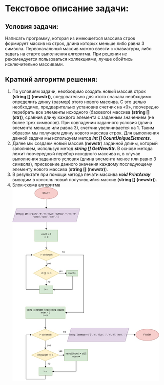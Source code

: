 # Текстовое описание задачи:

## Условия задачи:
Написать программу, которая из имеющегося массива строк формирует массив из строк, длина которых меньше либо равна 3 символа. Первоначальный массив можно ввести с клавиатуры, либо задать на старте выполнения алгоритма. При решении не рекомендуется пользоваться коллекциями, лучше обойтись исключительно массивами.

## Краткий алгоритм решения: 

1. По условиям задачи, необходимо создать новый массив строк **(string [] (newstr))**, следовательно для этого сначала необходимо определить длину (размер) этого нового массива. С это целью необходимо, предварительно установив счетчик на «0», поочередно перебрать все элементы исходного (базового) массива **(string [] (str))**, сравнив длину каждого элемента с заданным значением (не более трех символов). При совпадении заданного условия (длина элемента меньше или равна 3), счетчик увеличивается на 1. Таким образом мы получаем длину нового массива строк. Для выполнения данной задачи мы используем метод ***int [] CountUniqueElements***.
2. Далее мы создаем новый массив (**newstr**) заданной длины, который заполняем, используя метод ***string [] GetNewStr***. В основе метода лежит поочередный перебор исходного массива и, в случае выполнения заданного условия (длина элемента менее или равно 3 символа), присвоение данного значения каждому последующему элементу нового массива (**string [] (newstr)**).
3. В результате при помощи метода печати массива ***void PrintArray*** выводим в консоль новый получившийся массив (**string [] (newstr)**).
4. Блок-схема алгоритма
![Блок-схема алгоритма](Блок-схема.jpg)
